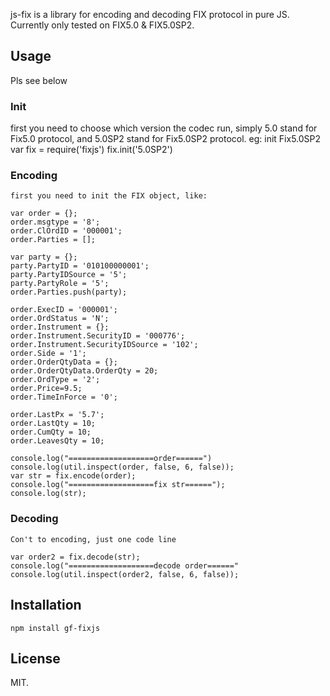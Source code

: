 js-fix is a library for encoding and decoding FIX protocol in pure JS.
Currently only tested on FIX5.0 & FIX5.0SP2.

## Usage

Pls see below
### Init
   first you need to choose which version the codec run, simply 5.0 stand for Fix5.0 protocol, and 5.0SP2 stand for Fix5.0SP2 protocol.
   eg: init Fix5.0SP2
   var fix = require('fixjs')
   fix.init('5.0SP2')
### Encoding
    first you need to init the FIX object, like: 
    
    var order = {};
    order.msgtype = '8';
    order.ClOrdID = '000001';
    order.Parties = [];

    var party = {};
    party.PartyID = '010100000001';
    party.PartyIDSource = '5';
    party.PartyRole = '5';
    order.Parties.push(party);
    
    order.ExecID = '000001';
    order.OrdStatus = 'N';
    order.Instrument = {};
    order.Instrument.SecurityID = '000776';
    order.Instrument.SecurityIDSource = '102';
    order.Side = '1';
    order.OrderQtyData = {};
    order.OrderQtyData.OrderQty = 20;
    order.OrdType = '2';
    order.Price=9.5;
    order.TimeInForce = '0';
    
    order.LastPx = '5.7';
    order.LastQty = 10;
    order.CumQty = 10;
    order.LeavesQty = 10;

    console.log("===================order======")
    console.log(util.inspect(order, false, 6, false));
    var str = fix.encode(order);
    console.log("===================fix str======");
    console.log(str);

### Decoding

    Con't to encoding, just one code line

    var order2 = fix.decode(str);                      
    console.log("===================decode order======"
    console.log(util.inspect(order2, false, 6, false));


## Installation

    npm install gf-fixjs

## License

MIT.

